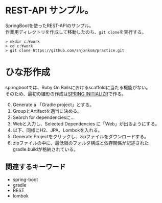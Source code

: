 # REST-API サンプル。

SpringBootを使ったREST-APIのサンプル。  
作業用ディレクトリを作成して移動したのち、`git clone`を実行する。  
~~~
> mkdir c:¥work
> cd c:¥work
> git clone https://github.com/snjxnksm/practice.git
~~~


# ひな形作成

springbootでは、Ruby On Railsにおけるscaffoldに当たる機能がない。  
そのため、最初の雛形の作成は[SPRING INITIALIZR](https://start.spring.io/)で作る。 

0. Generate a 「Gradle project」とする。  
1. GroupとArtifactを適当に決める。  
1. Search for dependenciesに…  
  12. Webと入力し、Selected Dependencies に「Web」が出るようにする。  
  13. 以下、同様にH2、JPA、Lombokを入れる。  
2. Generate Projectをクリックし、zipファイルをダウンロードする。  
3. zipファイルの中に、最低限のフォルダ構成と依存関係が記述されたgradle.buildが格納されている。  

## 関連するキーワード

* spring-boot
* gradle
* REST
* lombok
